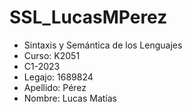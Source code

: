 # SSL_LucasMPerez

* Sintaxis y Semántica de los Lenguajes
* Curso: K2051
* C1-2023
* Legajo: 1689824
* Apellido: Pérez
* Nombre: Lucas Matías
